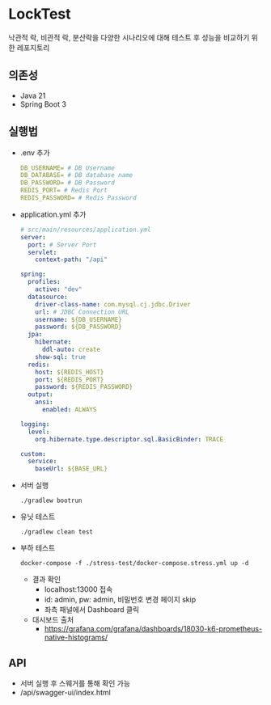 # LockTest

낙관적 락, 비관적 락, 분산락을 다양한 시나리오에 대해 테스트 후 성능을 비교하기 위한 레포지토리

## 의존성

- Java 21
- Spring Boot 3

## 실행법

- .env 추가
  ```yml
  DB_USERNAME= # DB Username
  DB_DATABASE= # DB database name
  DB_PASSWORD= # DB Password
  REDIS_PORT= # Redis Port
  REDIS_PASSWORD= # Redis Password
  ```

- application.yml 추가
  ```yml
  # src/main/resources/application.yml
  server:
    port: # Server Port
    servlet:
      context-path: "/api"

  spring:
    profiles:
      active: "dev"
    datasource:
      driver-class-name: com.mysql.cj.jdbc.Driver
      url: # JDBC Connection URL
      username: ${DB_USERNAME}
      password: ${DB_PASSWORD}
    jpa:
      hibernate:
        ddl-auto: create
      show-sql: true
    redis:
      host: ${REDIS_HOST}
      port: ${REDIS_PORT}
      password: ${REDIS_PASSWORD}
    output:
      ansi:
        enabled: ALWAYS
  
  logging:
    level:
      org.hibernate.type.descriptor.sql.BasicBinder: TRACE
  
  custom:
    service:
      baseUrl: ${BASE_URL}

  ```

- 서버 실행
  ```shell
  ./gradlew bootrun
  ```
- 유닛 테스트
  ```shell
  ./gradlew clean test
  ```
- 부하 테스트
  ```shell
  docker-compose -f ./stress-test/docker-compose.stress.yml up -d
  ```
    - 결과 확인
        - localhost:13000 접속
        - id: admin, pw: admin, 비밀번호 변경 페이지 skip
        - 좌측 패널에서 Dashboard 클릭
    - 대시보드 출처
        - https://grafana.com/grafana/dashboards/18030-k6-prometheus-native-histograms/

## API

- 서버 실행 후 스웨거를 통해 확인 가능
- /api/swagger-ui/index.html